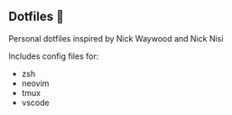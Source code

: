 ## Dotfiles :wrench:

Personal dotfiles inspired by Nick Waywood and Nick Nisi

Includes config files for:
- zsh 
- neovim
- tmux 
- vscode
